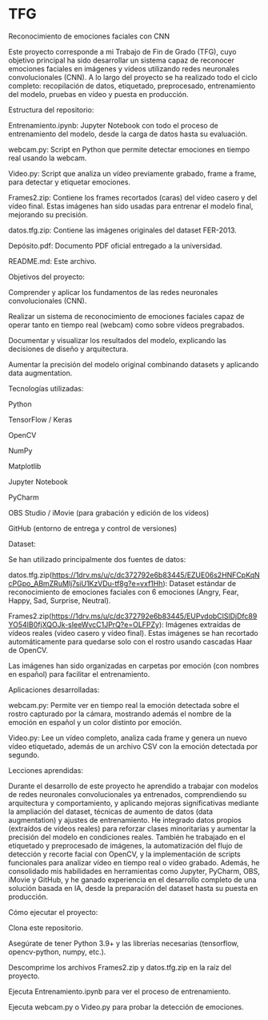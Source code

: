 # TFG
Reconocimiento de emociones faciales con CNN

Este proyecto corresponde a mi Trabajo de Fin de Grado (TFG), cuyo objetivo principal ha sido desarrollar un sistema capaz de reconocer emociones faciales en imágenes y vídeos utilizando redes neuronales convolucionales (CNN). A lo largo del proyecto se ha realizado todo el ciclo completo: recopilación de datos, etiquetado, preprocesado, entrenamiento del modelo, pruebas en vídeo y puesta en producción.


Estructura del repositorio:

Entrenamiento.ipynb: Jupyter Notebook con todo el proceso de entrenamiento del modelo, desde la carga de datos hasta su evaluación.

webcam.py: Script en Python que permite detectar emociones en tiempo real usando la webcam.

Video.py: Script que analiza un vídeo previamente grabado, frame a frame, para detectar y etiquetar emociones.

Frames2.zip: Contiene los frames recortados (caras) del vídeo casero y del vídeo final. Estas imágenes han sido usadas para entrenar el modelo final, mejorando su precisión.

datos.tfg.zip: Contiene las imágenes originales del dataset FER-2013.

Depósito.pdf: Documento PDF oficial entregado a la universidad.

README.md: Este archivo.


Objetivos del proyecto:

Comprender y aplicar los fundamentos de las redes neuronales convolucionales (CNN).

Realizar un sistema de reconocimiento de emociones faciales capaz de operar tanto en tiempo real (webcam) como sobre vídeos pregrabados.

Documentar y visualizar los resultados del modelo, explicando las decisiones de diseño y arquitectura.

Aumentar la precisión del modelo original combinando datasets y aplicando data augmentation.


Tecnologías utilizadas:

Python

TensorFlow / Keras

OpenCV

NumPy

Matplotlib

Jupyter Notebook

PyCharm

OBS Studio / iMovie (para grabación y edición de los vídeos)

GitHub (entorno de entrega y control de versiones)


Dataset:

Se han utilizado principalmente dos fuentes de datos:

datos.tfg.zip(https://1drv.ms/u/c/dc372792e6b83445/EZUE06s2HNFCpKqNcPGpo_ABmZRuMlj7siU1KzVDu-tf8g?e=vxf1Hh): Dataset estándar de reconocimiento de emociones faciales con 6 emociones (Angry, Fear, Happy, Sad, Surprise, Neutral).

Frames2.zip(https://1drv.ms/u/c/dc372792e6b83445/EUPvdobCISlDjDfc89YO54IB0fjXQOJk-sIeeWvcC1JPrQ?e=OLFPZy): Imágenes extraídas de vídeos reales (video casero y vídeo final). Estas imágenes se han recortado automáticamente para quedarse solo con el rostro usando cascadas Haar de OpenCV.

Las imágenes han sido organizadas en carpetas por emoción (con nombres en español) para facilitar el entrenamiento.


Aplicaciones desarrolladas:

webcam.py: Permite ver en tiempo real la emoción detectada sobre el rostro capturado por la cámara, mostrando además el nombre de la emoción en español y un color distinto por emoción.

Video.py: Lee un vídeo completo, analiza cada frame y genera un nuevo vídeo etiquetado, además de un archivo CSV con la emoción detectada por segundo.


Lecciones aprendidas:

Durante el desarrollo de este proyecto he aprendido a trabajar con modelos de redes neuronales convolucionales ya entrenados, comprendiendo su arquitectura y comportamiento, y aplicando mejoras significativas mediante la ampliación del dataset, técnicas de aumento de datos (data augmentation) y ajustes de entrenamiento. He integrado datos propios (extraídos de vídeos reales) para reforzar clases minoritarias y aumentar la precisión del modelo en condiciones reales. También he trabajado en el etiquetado y preprocesado de imágenes, la automatización del flujo de detección y recorte facial con OpenCV, y la implementación de scripts funcionales para analizar vídeo en tiempo real o vídeo grabado. Además, he consolidado mis habilidades en herramientas como Jupyter, PyCharm, OBS, iMovie y GitHub, y he ganado experiencia en el desarrollo completo de una solución basada en IA, desde la preparación del dataset hasta su puesta en producción.


Cómo ejecutar el proyecto:

Clona este repositorio.

Asegúrate de tener Python 3.9+ y las librerías necesarias (tensorflow, opencv-python, numpy, etc.).

Descomprime los archivos Frames2.zip y datos.tfg.zip en la raíz del proyecto.

Ejecuta Entrenamiento.ipynb para ver el proceso de entrenamiento.

Ejecuta webcam.py o Video.py para probar la detección de emociones.





